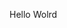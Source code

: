 Hello Wolrd































































































































































































































































































































































































































































































































































































































































































































































































































































































































































































































































































































































































































































































































































































































































































































































































































































































































































































































































































































































































































































































































































































































































































































































































































































































































































































































































































































































































































































































































































































































































































































































































































































































































































